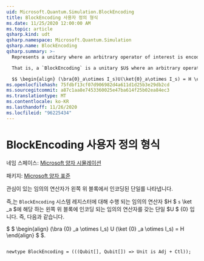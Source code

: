 ```yaml
---
uid: Microsoft.Quantum.Simulation.BlockEncoding
title: BlockEncoding 사용자 정의 형식
ms.date: 11/25/2020 12:00:00 AM
ms.topic: article
qsharp.kind: udt
qsharp.namespace: Microsoft.Quantum.Simulation
qsharp.name: BlockEncoding
qsharp.summary: >-
  Represents a unitary where an arbitrary operator of interest is encoded in the top-left block.

  That is, a `BlockEncoding` is a unitary $U$ where an arbitrary operator $H$ of interest that acts on the system register `s` is encoded in the top- left block corresponding to auxiliary state $\ket{0}_a$. That is,

  $$ \begin{align} (\bra{0}_a\otimes I_s)U(\ket{0}_a\otimes I_s) = H \end{align} $$.
ms.openlocfilehash: 75fdbf13cf07d906982d4a611d1d25b3e29db2cd
ms.sourcegitcommit: a87c1aa8e7453360025e47ba614f25b02ea84ec3
ms.translationtype: MT
ms.contentlocale: ko-KR
ms.lasthandoff: 11/26/2020
ms.locfileid: "96225434"
---
```

# <a name="blockencoding-user-defined-type"></a>BlockEncoding 사용자 정의 형식

네임 스페이스: [Microsoft 양자 시뮬레이션](xref:Microsoft.Quantum.Simulation)

패키지: [Microsoft 양자 표준](https://nuget.org/packages/Microsoft.Quantum.Standard)


관심이 있는 임의의 연산자가 왼쪽 위 블록에서 인코딩된 단일를 나타냅니다.

즉,는 `BlockEncoding` 시스템 레지스터에 대해 수행 되는 임의의 연산자 $H $ `s` \ket _a $에 해당 하는 왼쪽 위 블록에 인코딩 되는 임의의 연산자를 갖는 단일 $U $ {0} 입니다. 즉, 다음과 같습니다.

$ $ \begin{align} (\bra {0} _a \otimes I_s) U (\ket {0} _a \otimes I_s) = H \end{align} $ $.

```qsharp

newtype BlockEncoding = (((Qubit[], Qubit[]) => Unit is Adj + Ctl));
```

